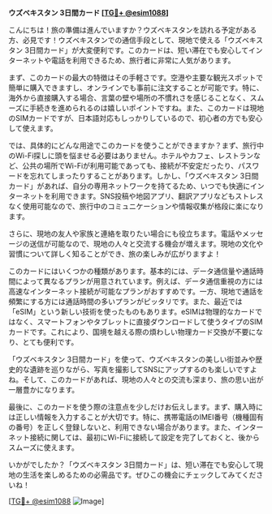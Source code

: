 **ウズベキスタン 3日間カード [[TG💪+ @esim1088](https://t.me/s/esim1088)]**

こんにちは！旅の準備は進んでいますか？ウズベキスタンを訪れる予定がある方、必見です！ウズベキスタンでの通信手段として、現地で使える「ウズベキスタン 3日間カード」が大変便利です。このカードは、短い滞在でも安心してインターネットや電話を利用できるため、旅行者に非常に人気があります。

まず、このカードの最大の特徴はその手軽さです。空港や主要な観光スポットで簡単に購入できますし、オンラインでも事前に注文することが可能です。特に、海外から直接購入する場合、言葉の壁や場所の不慣れさを感じることなく、スムーズに手続きを進められるのは嬉しいポイントですね。また、このカードは現地のSIMカードですが、日本語対応もしっかりしているので、初心者の方でも安心して使えます。

では、具体的にどんな用途でこのカードを使うことができますか？まず、旅行中のWi-Fi探しに頭を悩ませる必要はありません。ホテルやカフェ、レストランなど、公共の場所でWi-Fiが利用可能であっても、接続が不安定だったり、パスワードを忘れてしまったりすることがあります。しかし、「ウズベキスタン 3日間カード」があれば、自分の専用ネットワークを持てるため、いつでも快適にインターネットを利用できます。SNS投稿や地図アプリ、翻訳アプリなどもストレスなく使用可能なので、旅行中のコミュニケーションや情報収集が格段に楽になります。

さらに、現地の友人や家族と連絡を取りたい場合にも役立ちます。電話やメッセージの送信が可能なので、現地の人々と交流する機会が増えます。現地の文化や習慣について詳しく知ることができ、旅の楽しみが広がりますよ！

このカードにはいくつかの種類があります。基本的には、データ通信量や通話時間によって異なるプランが用意されています。例えば、データ通信重視の方には高速なインターネット接続が可能なプランがおすすめです。一方、現地で通話を頻繁にする方には通話時間の多いプランがピッタリです。また、最近では「eSIM」という新しい技術を使ったものもあります。eSIMは物理的なカードではなく、スマートフォンやタブレットに直接ダウンロードして使うタイプのSIMカードです。これにより、国境を越える際の煩わしい物理カード交換が不要になり、とても便利です。

「ウズベキスタン 3日間カード」を使って、ウズベキスタンの美しい街並みや歴史的な遺跡を巡りながら、写真を撮影してSNSにアップするのも楽しいですよね。そして、このカードがあれば、現地の人々との交流も深まり、旅の思い出が一層豊かになります。

最後に、このカードを使う際の注意点を少しだけお伝えします。まず、購入時には正しい情報を入力することが大切です。特に、携帯電話のIMEI番号（機種固有の番号）を正しく登録しないと、利用できない場合があります。また、インターネット接続に関しては、最初にWi-Fiに接続して設定を完了しておくと、後からスムーズに使えます。

いかがでしたか？「ウズベキスタン 3日間カード」は、短い滞在でも安心して現地の生活を楽しめるための必需品です。ぜひこの機会にチェックしてみてくださいね！

[[TG💪+ @esim1088](https://t.me/s/esim1088) ![Image](https://i.postimg.cc/Y0z9fWf4/image.png)]